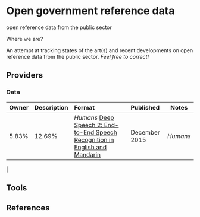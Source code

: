 # Open government reference data
open reference data from the public sector

Where we are?

An attempt at tracking states of the art(s) and recent developments on open reference data from the public sector. *Feel free to correct!*

## Providers

### Data



| Owner | Description | Format          | Published | Notes   |
| :------------- | :------------- | :------------- | :-------- | :-----: |
| 5.83% | 12.69% | *Humans* [Deep Speech 2: End-to-End Speech Recognition in English and Mandarin](http://arxiv.org/abs/1512.02595v1) | December 2015 | *Humans* |
|


## Tools

## References
